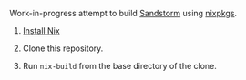 Work-in-progress attempt to build [Sandstorm] using [nixpkgs].

1. [Install Nix](https://nixos.org/guides/install-nix.html)

2. Clone this repository.

3. Run `nix-build` from the base directory of the clone.

[Sandstorm]: https://sandstorm.io/
[nixpkgs]: https://github.com/NixOS/nixpkgs
